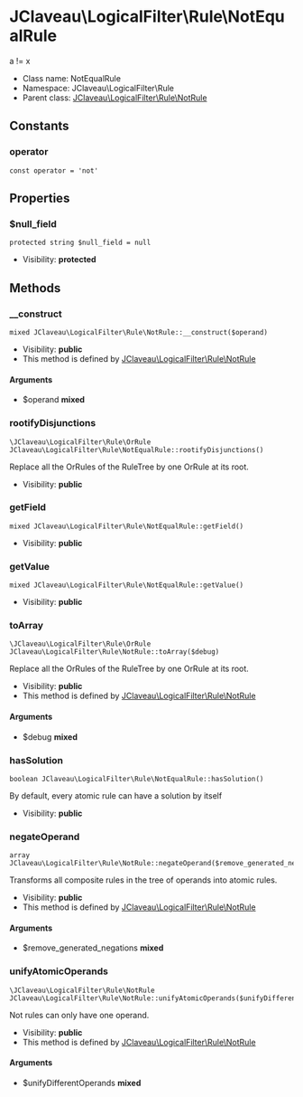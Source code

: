 JClaveau\LogicalFilter\Rule\NotEqualRule
===============

a != x




* Class name: NotEqualRule
* Namespace: JClaveau\LogicalFilter\Rule
* Parent class: [JClaveau\LogicalFilter\Rule\NotRule](JClaveau-LogicalFilter-Rule-NotRule.md)



Constants
----------


### operator

    const operator = 'not'





Properties
----------


### $null_field

    protected string $null_field = null





* Visibility: **protected**


Methods
-------


### __construct

    mixed JClaveau\LogicalFilter\Rule\NotRule::__construct($operand)





* Visibility: **public**
* This method is defined by [JClaveau\LogicalFilter\Rule\NotRule](JClaveau-LogicalFilter-Rule-NotRule.md)


#### Arguments
* $operand **mixed**



### rootifyDisjunctions

    \JClaveau\LogicalFilter\Rule\OrRule JClaveau\LogicalFilter\Rule\NotEqualRule::rootifyDisjunctions()

Replace all the OrRules of the RuleTree by one OrRule at its root.



* Visibility: **public**




### getField

    mixed JClaveau\LogicalFilter\Rule\NotEqualRule::getField()





* Visibility: **public**




### getValue

    mixed JClaveau\LogicalFilter\Rule\NotEqualRule::getValue()





* Visibility: **public**




### toArray

    \JClaveau\LogicalFilter\Rule\OrRule JClaveau\LogicalFilter\Rule\NotRule::toArray($debug)

Replace all the OrRules of the RuleTree by one OrRule at its root.



* Visibility: **public**
* This method is defined by [JClaveau\LogicalFilter\Rule\NotRule](JClaveau-LogicalFilter-Rule-NotRule.md)


#### Arguments
* $debug **mixed**



### hasSolution

    boolean JClaveau\LogicalFilter\Rule\NotEqualRule::hasSolution()

By default, every atomic rule can have a solution by itself



* Visibility: **public**




### negateOperand

    array JClaveau\LogicalFilter\Rule\NotRule::negateOperand($remove_generated_negations)

Transforms all composite rules in the tree of operands into
atomic rules.



* Visibility: **public**
* This method is defined by [JClaveau\LogicalFilter\Rule\NotRule](JClaveau-LogicalFilter-Rule-NotRule.md)


#### Arguments
* $remove_generated_negations **mixed**



### unifyAtomicOperands

    \JClaveau\LogicalFilter\Rule\NotRule JClaveau\LogicalFilter\Rule\NotRule::unifyAtomicOperands($unifyDifferentOperands)

Not rules can only have one operand.



* Visibility: **public**
* This method is defined by [JClaveau\LogicalFilter\Rule\NotRule](JClaveau-LogicalFilter-Rule-NotRule.md)


#### Arguments
* $unifyDifferentOperands **mixed**


